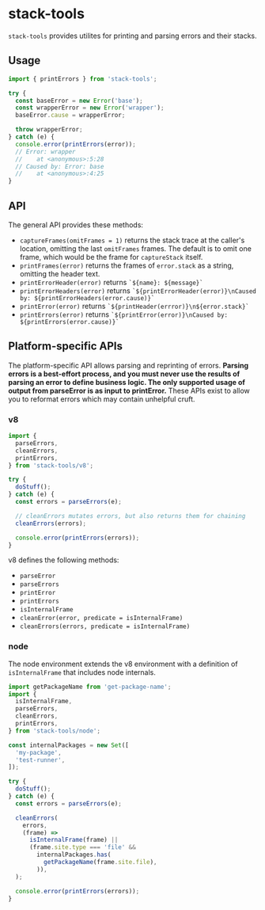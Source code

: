 # stack-tools

`stack-tools` provides utilites for printing and parsing errors and their stacks.

## Usage

```js
import { printErrors } from 'stack-tools';

try {
  const baseError = new Error('base');
  const wrapperError = new Error('wrapper');
  baseError.cause = wrapperError;

  throw wrapperError;
} catch (e) {
  console.error(printErrors(error));
  // Error: wrapper
  //    at <anonymous>:5:28
  // Caused by: Error: base
  //    at <anonymous>:4:25
}
```

## API

The general API provides these methods:

- `captureFrames(omitFrames = 1)` returns the stack trace at the caller's location, omitting the last `omitFrames` frames. The default is to omit one frame, which would be the frame for `captureStack` itself.
- `printFrames(error)` returns the frames of `error.stack` as a string, omitting the header text.
- `printErrorHeader(error)` returns `` `${name}: ${message}` ``
- `printErrorHeaders(error)` returns `` `${printErrorHeader(error)}\nCaused by: ${printErrorHeaders(error.cause)}` ``
- `printError(error)` returns `` `${printHeader(errror)}\n${error.stack}` ``
- `printErrors(error)` returns `` `${printError(error)}\nCaused by: ${printErrors(error.cause)}` ``

## Platform-specific APIs

The platform-specific API allows parsing and reprinting of errors. **Parsing errors is a best-effort process, and you must never use the results of parsing an error to define business logic. The only supported usage of output from parseError is as input to printError.** These APIs exist to allow you to reformat errors which may contain unhelpful cruft.

### v8

```js
import {
  parseErrors,
  cleanErrors,
  printErrors,
} from 'stack-tools/v8';

try {
  doStuff();
} catch (e) {
  const errors = parseErrors(e);

  // cleanErrors mutates errors, but also returns them for chaining
  cleanErrors(errors);

  console.error(printErrors(errors));
}
```

v8 defines the following methods:

- `parseError`
- `parseErrors`
- `printError`
- `printErrors`
- `isInternalFrame`
- `cleanError(error, predicate = isInternalFrame)`
- `cleanErrors(errors, predicate = isInternalFrame)`

### node

The node environment extends the v8 environment with a definition of `isInternalFrame` that includes node internals.

```js
import getPackageName from 'get-package-name';
import {
  isInternalFrame,
  parseErrors,
  cleanErrors,
  printErrors,
} from 'stack-tools/node';

const internalPackages = new Set([
  'my-package',
  'test-runner',
]);

try {
  doStuff();
} catch (e) {
  const errors = parseErrors(e);

  cleanErrors(
    errors,
    (frame) =>
      isInternalFrame(frame) ||
      (frame.site.type === 'file' &&
        internalPackages.has(
          getPackageName(frame.site.file),
        )),
  );

  console.error(printErrors(errors));
}
```
